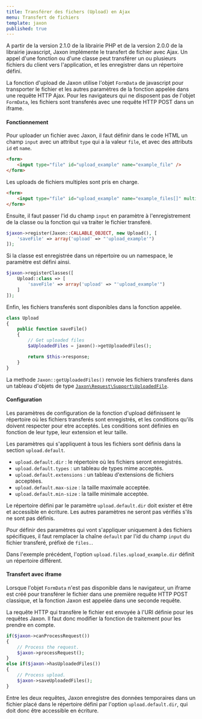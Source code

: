 ```yaml
---
title: Transférer des fichers (Upload) en Ajax
menu: Transfert de fichiers
template: jaxon
published: true
---
```


A partir de la version 2.1.0 de la librairie PHP et de la version 2.0.0 de la librairie javascript, Jaxon implémente le transfert de fichier avec Ajax.
Un appel d'une fonction ou d'une classe peut transférer un ou plusieurs fichiers du client vers l'application, et les enregistrer dans un répertoire défini.

La fonction d'upload de Jaxon utilise l'objet `FormData` de javascript pour transporter le fichier et les autres paramètres de la fonction appelée dans une requête HTTP Ajax.
Pour les navigateurs qui ne disposent pas de l'objet `FormData`, les fichiers sont transferés avec une requête HTTP POST dans un iframe.

#### Fonctionnement

Pour uploader un fichier avec Jaxon, il faut définir dans le code HTML un champ `input` avec un attribut `type` qui a la valeur `file`, et avec des attributs `id` et `name`.

```html
<form>
    <input type="file" id="upload_example" name="example_file" />
</form>
```

Les uploads de fichiers multiples sont pris en charge.

```html
<form>
    <input type="file" id="upload_example" name="example_files[]" multiple="multiple" />
</form>
```

Ensuite, il faut passer l'id du champ `input` en paramètre à l'enregistrement de la classe ou la fonction qui va traiter le fichier transferé.

```php
$jaxon->register(Jaxon::CALLABLE_OBJECT, new Upload(), [
    'saveFile' => array('upload' => "'upload_example'")
]);
```

Si la classe est enregistrée dans un répertoire ou un namespace, le paramètre est défini ainsi.

```php
$jaxon->registerClasses([
    Upload::class => [
        'saveFile' => array('upload' => "'upload_example'")
    ]
]);
```

Enfin, les fichiers transferés sont disponibles dans la fonction appelée.

```php
class Upload
{
    public function saveFile()
    {
        // Get uploaded files
        $aUploadedFiles = jaxon()->getUploadedFiles();

        return $this->response;
    }
}
```

La methode `Jaxon::getUploadedFiles()` renvoie les fichiers transferés dans un tableau d'objets de type [`Jaxon\Request\Support\UploadedFile`](https://github.com/jaxon-php/jaxon-core/blob/master/src/Request/Support/UploadedFile.php).

#### Configuration

Les paramètres de configuration de la fonction d'upload définissent le répertoire où les fichiers transferés sont enregistrés, et les conditions qu'ils doivent respecter pour etre acceptés.
Les conditions sont définies en fonction de leur type, leur extension et leur taille.

Les paramètres qui s'appliquent à tous les fichiers sont définis dans la section `upload.default`.

- `upload.default.dir` : le répertoire où les fichiers seront enregistrés.
- `upload.default.types` : un tableau de types mime acceptés.
- `upload.default.extensions` : un tableau d'extensions de fichiers acceptées.
- `upload.default.max-size` : la taille maximale acceptée.
- `upload.default.min-size` : la taille minimale acceptée.

Le répertoire défini par le paramètre `upload.default.dir` doit exister et être et accessible en écriture.
Les autres paramètres ne seront pas vérifiés s'ils ne sont pas définis.

Pour définir des paramètres qui vont s'appliquer uniquement à des fichiers spécifiques, il faut remplacer la chaîne `default` par l'id du champ `input` du fichier transferé, préfixé de `files.`.

Dans l'exemple précédent, l'option `upload.files.upload_example.dir` définit un répertoire différent.

#### Transfert avec iframe

Lorsque l'objet `FormData` n'est pas disponible dans le navigateur, un iframe est créé pour transférer le fichier dans une première requête HTTP POST classique, et la fonction Jaxon est appelée dans une seconde requête.

La requête HTTP qui transfère le fichier est envoyée à l'URI définie pour les requêtes Jaxon.
Il faut donc modifier la fonction de traitement pour les prendre en compte.

```php
if($jaxon->canProcessRequest())
{
    // Process the request.
    $jaxon->processRequest();
}
else if($jaxon->hasUploadedFiles())
{
    // Process upload.
    $jaxon->saveUploadedFiles();
}
```

Entre les deux requêtes, Jaxon enregistre des données temporaires dans un fichier placé dans le répertoire défini par l'option `upload.default.dir`, qui doit donc être accessible en écriture.
